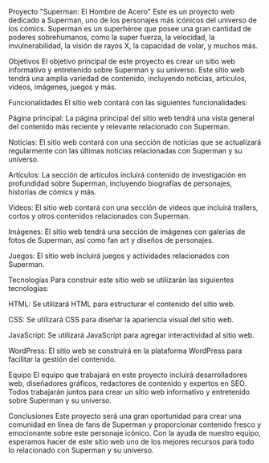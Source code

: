 Proyecto "Superman: El Hombre de Acero"
Este es un proyecto web dedicado a Superman, uno de los personajes más icónicos del universo de los cómics. Superman es un superhéroe que posee una gran cantidad de poderes sobrehumanos, como la super fuerza, la velocidad, la invulnerabilidad, la visión de rayos X, la capacidad de volar, y muchos más.

Objetivos
El objetivo principal de este proyecto es crear un sitio web informativo y entretenido sobre Superman y su universo. Este sitio web tendrá una amplia variedad de contenido, incluyendo noticias, artículos, videos, imágenes, juegos y más.

Funcionalidades
El sitio web contará con las siguientes funcionalidades:

Página principal: La página principal del sitio web tendrá una vista general del contenido más reciente y relevante relacionado con Superman.

Noticias: El sitio web contará con una sección de noticias que se actualizará regularmente con las últimas noticias relacionadas con Superman y su universo.

Artículos: La sección de artículos incluirá contenido de investigación en profundidad sobre Superman, incluyendo biografías de personajes, historias de cómics y más.

Videos: El sitio web contará con una sección de videos que incluirá trailers, cortos y otros contenidos relacionados con Superman.

Imágenes: El sitio web tendrá una sección de imágenes con galerías de fotos de Superman, así como fan art y diseños de personajes.

Juegos: El sitio web incluirá juegos y actividades relacionados con Superman.

Tecnologías
Para construir este sitio web se utilizarán las siguientes tecnologías:

HTML: Se utilizará HTML para estructurar el contenido del sitio web.

CSS: Se utilizará CSS para diseñar la apariencia visual del sitio web.

JavaScript: Se utilizará JavaScript para agregar interactividad al sitio web.

WordPress: El sitio web se construirá en la plataforma WordPress para facilitar la gestión del contenido.

Equipo
El equipo que trabajará en este proyecto incluirá desarrolladores web, diseñadores gráficos, redactores de contenido y expertos en SEO. Todos trabajarán juntos para crear un sitio web informativo y entretenido sobre Superman y su universo.

Conclusiones
Este proyecto será una gran oportunidad para crear una comunidad en línea de fans de Superman y proporcionar contenido fresco y emocionante sobre este personaje icónico. Con la ayuda de nuestro equipo, esperamos hacer de este sitio web uno de los mejores recursos para todo lo relacionado con Superman y su universo.
 
